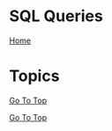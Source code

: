 # SQL Queries

[Home](#all.pages.links.md)

<a name="top"></a>

# Topics
 [Go To Top](#top)








[Go To Top](#top)
